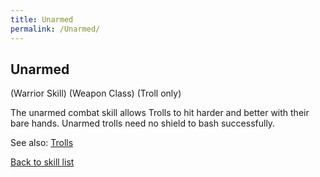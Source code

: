 ```yaml
---
title: Unarmed
permalink: /Unarmed/
---
```


## Unarmed

(Warrior Skill) (Weapon Class) (Troll only)

The unarmed combat skill allows Trolls to hit harder and better with
their bare hands. Unarmed trolls need no shield to bash successfully.

See also: [Trolls](Trolls "wikilink")

[Back to skill list](Skill "wikilink")